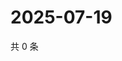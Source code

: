 # 2025-07-19

共 0 条

<!-- BEGIN ZHIHUVIDEO -->
<!-- 最后更新时间 Sat Jul 19 2025 06:11:52 GMT+0800 (China Standard Time) -->

<!-- END ZHIHUVIDEO -->
